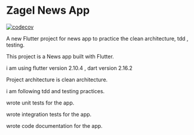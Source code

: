 # Zagel News App
[![codecov](https://codecov.io/gh/mohamedkx77/Zagel-News-App/branch/main/graph/badge.svg?token=X7HUAQ606U)](https://codecov.io/gh/mohamedkx77/Zagel-News-App)

    
A new Flutter project for news app to practice the clean architecture, tdd , testing.



This project is a News app built with Flutter.

i am using flutter version 2.10.4 , dart version 2.16.2

Project architecture is clean architecture.

i am following tdd and testing practices.

wrote unit tests for the app.

wrote integration tests for the app.

wrote code documentation for the app.

